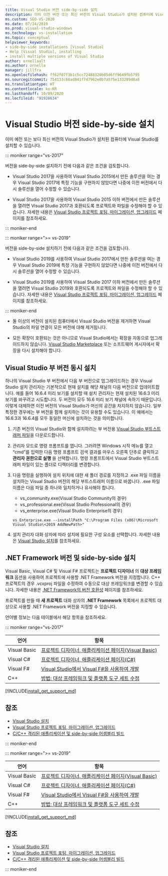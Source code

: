```yaml
---
title: Visual Studio 버전 side-by-side 설치
description: 이미 이전 버전 또는 최신 버전의 Visual Studio가 설치된 컴퓨터에 Visual Studio를 설치하는 방법을 알아봅니다.
ms.custom: SEO-VS-2020
ms.date: 07/24/2019
ms.prod: visual-studio-windows
ms.technology: vs-installation
ms.topic: conceptual
helpviewer_keywords:
- side-by-side installations [Visual Studio]
- Help [Visual Studio], installing
- install multiple versions of Visual Studio
author: ornellaalt
ms.author: ornella
manager: jillfra
ms.openlocfilehash: ff62f07f3b1c5cc72488320b05d6ff9649fb5795
ms.sourcegitcommit: 754133c68ad841f7d7962e0b7a575e133289d8a8
ms.translationtype: HT
ms.contentlocale: ko-KR
ms.lasthandoff: 10/09/2020
ms.locfileid: "91928634"
---
```

# <a name="install-visual-studio-versions-side-by-side"></a>Visual Studio 버전 side-by-side 설치

이미 예전 또는 보다 최신 버전의 Visual Studio가 설치된 컴퓨터에 Visual Studio를 설치할 수 있습니다.

::: moniker range="vs-2017"

버전을 side-by-side 설치하기 전에 다음과 같은 조건을 검토합니다.

* Visual Studio 2017을 사용하여 Visual Studio 2015에서 만든 솔루션을 여는 경우 Visual Studio 2017에 특정 기능을 구현하지 않았다면 나중에 이전 버전에서 다시 솔루션을 열어 수정할 수 있습니다.

* Visual Studio 2017을 사용하여 Visual Studio 2015 이하 버전에서 만든 솔루션을 열려면 Visual Studio 2017과 호환되도록 프로젝트와 파일을 수정해야 할 수 있습니다. 자세한 내용은 [Visual Studio 프로젝트 포팅, 마이그레이션, 업그레이드](../porting/port-migrate-and-upgrade-visual-studio-projects.md?view=vs-2017&preserve-view=true) 페이지를 참조하세요.

::: moniker-end

::: moniker range=">= vs-2019"

버전을 side-by-side 설치하기 전에 다음과 같은 조건을 검토합니다.

* Visual Studio 2019를 사용하여 Visual Studio 2017에서 만든 솔루션을 여는 경우 Visual Studio 2019에 특정 기능을 구현하지 않았다면 나중에 이전 버전에서 다시 솔루션을 열어 수정할 수 있습니다.

* Visual Studio 2019를 사용하여 Visual Studio 2017 이하 버전에서 만든 솔루션을 열려면 Visual Studio 2019와 호환되도록 프로젝트와 파일을 수정해야 할 수 있습니다. 자세한 내용은 [Visual Studio 프로젝트 포팅, 마이그레이션, 업그레이드](../porting/port-migrate-and-upgrade-visual-studio-projects.md) 페이지를 참조하세요.

::: moniker-end

* 둘 이상의 버전이 설치된 컴퓨터에서 Visual Studio 버전을 제거하면 Visual Studio의 파일 연결이 모든 버전에 대해 제거됩니다.

* 모든 확장이 호환되는 것은 아니므로 Visual Studio에서는 확장을 자동으로 업그레이드하지 않습니다. [Visual Studio Marketplace](https://marketplace.visualstudio.com/) 또는 소프트웨어 게시자에서 확장을 다시 설치해야 합니다.

## <a name="install-minor-visual-studio-versions-side-by-side"></a>Visual Studio 부 버전 동시 설치

하나의 Visual Studio 부 버전에서 다음 부 버전으로 업그레이드하는 경우 Visual Studio 설치 관리자는 기본적으로 현재 설치를 해당 채널의 다음 버전으로 업데이트합니다. 예를 들어 16.6.4 미리 보기를 설치할 때 설치 관리자는 현재 설치된 16.6.3 미리 보기를 바꾸려고 시도합니다. 두 버전이 모두 16.6 미리 보기 채널에 속하기 때문입니다. 이렇게 대체하면 이전 버전의 Visual Studio가 머신의 공간을 차지하지 않습니다. 일부 특정한 경우에는 부 버전을 함께 설치하는 것이 유용할 수도 있습니다. 이 예에서는 16.6.3과 16.6.4를 모두 동일한 머신에 설치하는 것을 의미합니다.

1. 기존 버전의 Visual Studio와 함께 설치하려는 부 버전용 [Visual Studio 부트스트래퍼 파일](/visualstudio/releases/2019/history#installing-an-earlier-release)을 다운로드합니다.
2. 관리자 모드로 명령 프롬프트를 엽니다. 그러려면 Windows 시작 메뉴를 열고 “cmd”를 입력한 다음 명령 프롬프트 검색 결과를 마우스 오른쪽 단추로 클릭하고 **관리자 권한으로 실행** 을 선택합니다. 명령 프롬프트에서 Visual Studio 부트스트래퍼 파일이 있는 폴더로 디렉터리를 변경합니다.
3. 다음 명령을 실행하여 설치 위치에 대한 새 폴더 경로를 지정하고 .exe 파일 이름을 설치하는 Visual Studio 버전의 해당 부트스트래퍼 이름으로 바꿉니다. .exe 파일 이름은 다음 파일 중 하나와 일치하거나 유사해야 합니다.
   * vs_community.exe(Visual Studio Community의 경우)
   * vs_professional.exe(Visual Studio Professional의 경우)
   * vs_enterprise.exe(Visual Studio Enterprise의 경우)

   ```
   vs_Enterprise.exe --installPath "C:\Program Files (x86)\Microsoft Visual Studio\<2019 AddNewPath>"
   ```

4. 설치 관리자 대화 상자에 따라 설치에 필요한 구성 요소를 선택합니다. 자세한 내용은 [Visual Studio 설치](install-visual-studio.md#step-4---choose-workloads)를 참조하세요.

## <a name="net-framework-versions-and-side-by-side-installations"></a>.NET Framework 버전 및 side-by-side 설치

Visual Basic, Visual C# 및 Visual F# 프로젝트는 **프로젝트 디자이너** 의 **대상 프레임워크** 옵션을 사용하여 프로젝트에 사용할 .NET Framework 버전을 지정합니다. C++ 프로젝트의 경우 .vcxproj 파일을 수정하여 수동으로 대상 프레임워크를 변경할 수 있습니다. 자세한 내용은 [.NET Framework의 버전 호환성](/dotnet/framework/migration-guide/version-compatibility) 페이지를 참조하세요.

프로젝트를 만들 때 **새 프로젝트** 대화 상자의 **.NET Framework** 목록에서 프로젝트 대상으로 사용할 .NET Framework 버전을 지정할 수 있습니다.

언어별 정보는 다음 테이블에서 해당 항목을 참조하세요.

::: moniker range="vs-2017"

| 언어 | 항목 |
|--------------|-----------|
| Visual Basic | [프로젝트 디자이너, 애플리케이션 페이지(Visual Basic)](../ide/reference/application-page-project-designer-visual-basic.md?view=vs-2017&preserve-view=true) |
| Visual C# | [프로젝트 디자이너, 애플리케이션 페이지(C#)](../ide/reference/application-page-project-designer-csharp.md?view=vs-2017&preserve-view=true) |
| Visual F# | [Visual Studio에서 Visual F#을 사용하여 개발](../ide/fsharp-visual-studio.md?view=vs-2017&preserve-view=true) |
|C++ | [방법: 대상 프레임워크 및 플랫폼 도구 세트 수정](/cpp/build/how-to-modify-the-target-framework-and-platform-toolset/) |

[!INCLUDE[install_get_support_md](includes/install_get_support_md.md)]

## <a name="see-also"></a>참조

* [Visual Studio 설치](install-visual-studio.md?view=vs-2017&preserve-view=true)
* [Visual Studio 프로젝트 포팅, 마이그레이션, 업그레이드](../porting/port-migrate-and-upgrade-visual-studio-projects.md?view=vs-2017&preserve-view=true)
* [C/C++ 격리된 애플리케이션 및 side-by-side 어셈블리 빌드](/cpp/build/building-c-cpp-isolated-applications-and-side-by-side-assemblies/)

::: moniker-end

::: moniker range=">= vs-2019"

| 언어 | 항목 |
|--------------|-----------|
| Visual Basic | [프로젝트 디자이너, 애플리케이션 페이지(Visual Basic)](../ide/reference/application-page-project-designer-visual-basic.md) |
| Visual C# | [프로젝트 디자이너, 애플리케이션 페이지(C#)](../ide/reference/application-page-project-designer-csharp.md) |
| Visual F# | [Visual Studio에서 Visual F#을 사용하여 개발](../ide/fsharp-visual-studio.md) |
| C++ | [방법: 대상 프레임워크 및 플랫폼 도구 세트 수정](/cpp/build/how-to-modify-the-target-framework-and-platform-toolset/) |

[!INCLUDE[install_get_support_md](includes/install_get_support_md.md)]

## <a name="see-also"></a>참조

* [Visual Studio 설치](install-visual-studio.md)
* [Visual Studio 프로젝트 포팅, 마이그레이션, 업그레이드](../porting/port-migrate-and-upgrade-visual-studio-projects.md)
* [C/C++ 격리된 애플리케이션 및 side-by-side 어셈블리 빌드](/cpp/build/building-c-cpp-isolated-applications-and-side-by-side-assemblies/)

::: moniker-end
